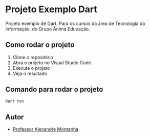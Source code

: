 # Projeto Exemplo Dart

Projeto exemplo de Dart. Para os cursos da área de Tecnologia da Informação, do Grupo Ânima Educação.

## Como rodar o projeto

1. Clone o repositório
2. Abra o projeto no Visual Studio Code
3. Execute o projeto
4. Veja o resultado

## Comando para rodar o projeto

```bash
dart run
```

## Autor

- [Professor Alexandre Montanha](https://linkedin.com/in/alexandremontanha)
